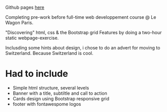 Github pages <a href='https://greglabelette.github.io/LeWagonPrep-TwoHourLandingPage/'>here</a>

Completing pre-work before full-time web developpement course @ Le Wagon Paris.

"Discovering" html, css & the Bootstrap grid Features by doing a two-hour static webpage-exercise.

Inclusding some hints about design, i chose to do an advert for moving to Switzerland. Because Switzerland is cool.

<h1> Had to include </h1>

 - Simple html structure, several levels
 - Banner with a title, subtiltle and call to action
 - Cards design using Bootstrap responsive grid
 - footer with fontawespome logos

